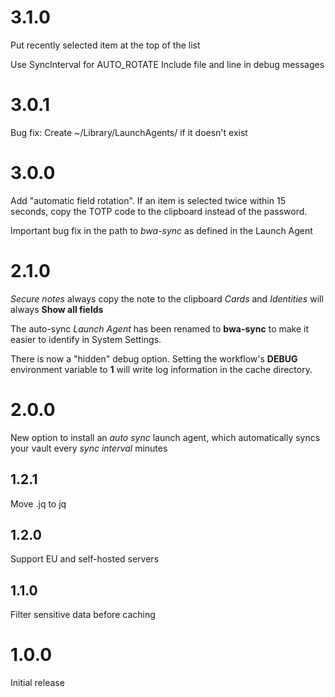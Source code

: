 # 3.1.0

Put recently selected item at the top of the list

Use SyncInterval for AUTO_ROTATE
Include file and line in debug messages

# 3.0.1

Bug fix:  Create ~/Library/LaunchAgents/ if it doesn't exist

# 3.0.0

Add "automatic field rotation".  If an item is selected twice within 15 seconds, copy the TOTP code to the clipboard instead of the password.

Important bug fix in the path to *bwa-sync* as defined in the Launch Agent

# 2.1.0

*Secure notes* always copy the note to the clipboard
*Cards* and *Identities* will always **Show all fields**

The auto-sync *Launch Agent* has been renamed to **bwa-sync** to make it easier to identify in System Settings.

There is now a "hidden" debug option.  Setting the workflow's **DEBUG** environment variable to **1** will write log information in the cache directory.

# 2.0.0

New option to install an *auto sync* launch agent, which automatically syncs your vault every *sync interval* minutes

## 1.2.1

Move .jq to jq

## 1.2.0

Support EU and self-hosted servers

## 1.1.0

Filter sensitive data before caching

# 1.0.0

Initial release
